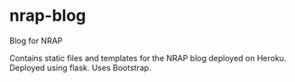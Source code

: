 # nrap-blog
Blog for NRAP

Contains static files and templates for the NRAP blog deployed on Heroku. Deployed using flask. Uses Bootstrap.
